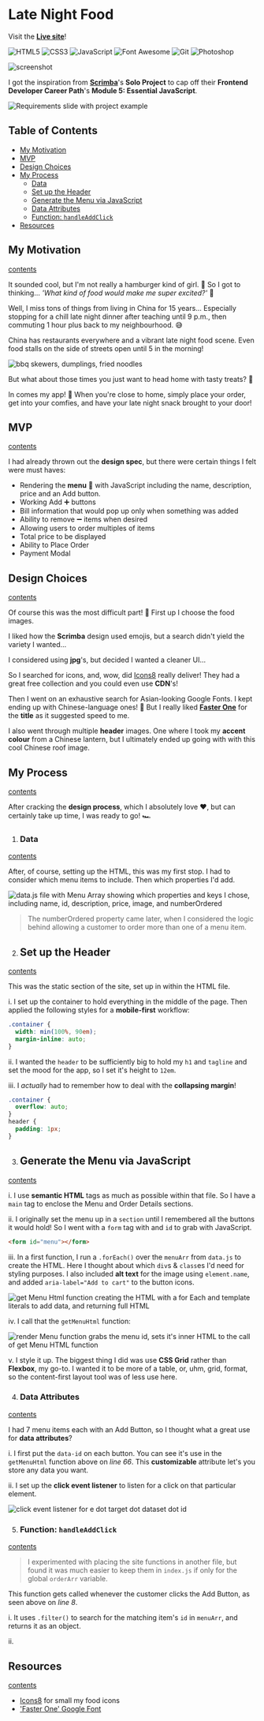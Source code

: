 # Late Night Food

Visit the **[Live site]()**!

<p>
   <img src="https://img.shields.io/badge/HTML5-E34F26.svg?style=for-the-badge&logo=HTML5&logoColor=white" title="HTML5" alt="HTML5">
   <img src="https://img.shields.io/badge/CSS3-1572B6.svg?style=for-the-badge&logo=CSS3&logoColor=white" title="CSS3" alt="CSS3">
   <img src="https://img.shields.io/badge/JavaScript-F7DF1E.svg?style=for-the-badge&logo=JavaScript&logoColor=black" title="JavaScript" alt="JavaScript">
   <img src="https://img.shields.io/badge/Font%20Awesome-528DD7.svg?style=for-the-badge&logo=Font-Awesome&logoColor=white" title="Font Awesome" alt="Font Awesome">
   <img src="https://img.shields.io/badge/Git-F05032.svg?style=for-the-badge&logo=Git&logoColor=white" title="Git" alt="Git">
   <img src="https://img.shields.io/badge/Adobe%20Photoshop-31A8FF.svg?style=for-the-badge&logo=Adobe-Photoshop&logoColor=white" title="Photoshop" alt="Photoshop">
</p>

![screenshot](screenshots/order-details.gif)

I got the inspiration from **[Scrimba](https://scrimba.com/)**'s **Solo Project** to cap off their **Frontend Developer Career Path**'s **Module 5: Essential JavaScript**.

![Requirements slide with project example](/screenshots/Scrimba-requirements.png)

## Table of Contents

- [My Motivation](https://github.com/JoleneKearse/Late-Night-Food-Ordering-App#my-motivation)
- [MVP](https://github.com/JoleneKearse/Late-Night-Food-Ordering-App#mvp)
- [Design Choices](https://github.com/JoleneKearse/Late-Night-Food-Ordering-App#design-choices)
- [My Process](https://github.com/JoleneKearse/Late-Night-Food-Ordering-App#my-process)
  - [Data](https://github.com/JoleneKearse/Late-Night-Food-Ordering-App#data)
  - [Set up the Header](https://github.com/JoleneKearse/Late-Night-Food-Ordering-App#set-up-the-header)
  - [Generate the Menu via JavaScript](https://github.com/JoleneKearse/Late-Night-Food-Ordering-App#generate-the-menu-via-javascript)
  - [Data Attributes](https://github.com/JoleneKearse/Late-Night-Food-Ordering-App#data-attributes)
  - [Function: `handleAddClick`](https://github.com/JoleneKearse/Late-Night-Food-Ordering-App#function-handleaddclick)
- [Resources](https://github.com/JoleneKearse/Late-Night-Food-Ordering-App#resources)

## My Motivation

[contents](https://github.com/JoleneKearse/Late-Night-Food-Ordering-App#table-of-contents)

It sounded cool, but I'm not really a hamburger kind of girl. 🍔 So I got to thinking... _'What kind of food would make me super excited?'_ 🤔

Well, I miss tons of things from living in China for 15 years... Especially stopping for a chill late night dinner after teaching until 9 p.m., then commuting 1 hour plus back to my neighbourhood. 😅

China has restaurants everywhere and a vibrant late night food scene. Even food stalls on the side of streets open until 5 in the morning!

![bbq skewers, dumplings, fried noodles](/screenshots/street-food.png)

But what about those times you just want to head home with tasty treats? 🥡

In comes my app! 📱 When you're close to home, simply place your order, get into your comfies, and have your late night snack brought to your door!

## MVP

[contents](https://github.com/JoleneKearse/Late-Night-Food-Ordering-App#table-of-contents)

I had already thrown out the **design spec**, but there were certain things I felt were must haves:

- Rendering the **menu** 🍜 with JavaScript including the name, description, price and an Add button.
- Working Add ➕ buttons
- Bill information that would pop up only when something was added
- Ability to remove ➖ items when desired
- Allowing users to order multiples of items
- Total price to be displayed
- Ability to Place Order
- Payment Modal

## Design Choices

[contents](https://github.com/JoleneKearse/Late-Night-Food-Ordering-App#table-of-contents)

Of course this was the most difficult part! 🤣 First up I choose the food images.

I liked how the **Scrimba** design used emojis, but a search didn't yield the variety I wanted...

I considered using **jpg**'s, but decided I wanted a cleaner UI...

So I searched for icons, and, wow, did [Icons8](https://icons8.com/) really deliver! They had a great free collection and you could even use **CDN**'s!

Then I went on an exhaustive search for Asian-looking Google Fonts. I kept ending up with Chinese-language ones! 🤣 But I really liked **[Faster One](https://fonts.google.com/specimen/Faster+One?query=faster+one)** for the **title** as it suggested speed to me.

I also went through multiple **header** images. One where I took my **accent colour** from a Chinese lantern, but I ultimately ended up going with with this cool Chinese roof image.

## My Process

[contents](https://github.com/JoleneKearse/Late-Night-Food-Ordering-App#table-of-contents)

After cracking the **design process**, which I absolutely love ❤️, but can certainly take up time, I was ready to go! 🏎️

1. ### Data

[contents](https://github.com/JoleneKearse/Late-Night-Food-Ordering-App#table-of-contents)

After, of course, setting up the HTML, this was my first stop. I had to consider which menu items to include. Then which properties I'd add.

![data.js file with Menu Array showing which properties and keys I chose, including name, id, description, price, image, and numberOrdered](/screenshots/data.png)

> The numberOrdered property came later, when I considered the logic behind allowing a customer to order more than one of a menu item.

2. ## Set up the Header

[contents](https://github.com/JoleneKearse/Late-Night-Food-Ordering-App#table-of-contents)

This was the static section of the site, set up in within the HTML file.

i. I set up the container to hold everything in the middle of the page. Then applied the following styles for a **mobile-first** workflow:

```css
.container {
  width: min(100%, 90em);
  margin-inline: auto;
}
```

ii. I wanted the `header` to be sufficiently big to hold my `h1` and `tagline` and set the mood for the app, so I set it's height to `12em`.

iii. I _actually_ had to remember how to deal with the **collapsing margin**!

```css
.container {
  overflow: auto;
}
header {
  padding: 1px;
}
```

3. ## Generate the Menu via JavaScript

[contents](https://github.com/JoleneKearse/Late-Night-Food-Ordering-App#table-of-contents)

i. I use **semantic HTML** tags as much as possible within that file. So I have a `main` tag to enclose the Menu and Order Details sections.

ii. I originally set the menu up in a `section` until I remembered all the buttons it would hold! So I went with a `form` tag with and `id` to grab with JavaScript.

```html
<form id="menu"></form>
```

iii. In a first function, I run a `.forEach()` over the `menuArr` from `data.js` to create the HTML. Here I thought about which `div`s & `class`es I'd need for styling purposes. I also included **alt text** for the image using `element.name`, and added `aria-label="Add to cart"` to the button icons.

![get Menu Html function creating the HTML with a for Each and template literals to add data, and returning full HTML](screenshots/menuHTML.png)

iv. I call that the `getMenuHtml` function:

![render Menu function grabs the menu id, sets it's inner HTML to the call of get Menu HTML function](screenshots/renderMenu.png)

v. I style it up. The biggest thing I did was use **CSS Grid** rather than **Flexbox**, my go-to. I wanted it to be more of a table, or, uhm, grid, format, so the content-first layout tool was of less use here.

4. ### Data Attributes

[contents](https://github.com/JoleneKearse/Late-Night-Food-Ordering-App#table-of-contents)

I had 7 menu items each with an Add Button, so I thought what a great use for **data attributes**?

i. I first put the `data-id` on each button. You can see it's use in the `getMenuHtml` function above on _line 66_. This **customizable** attribute let's you store any data you want.

ii. I set up the **click event listener** to listen for a click on that particular element.

![click event listener for e dot target dot dataset dot id](screenshots/event-listener-add-id.png)

5. ### Function: `handleAddClick`

[contents](https://github.com/JoleneKearse/Late-Night-Food-Ordering-App#table-of-contents)

> I experimented with placing the site functions in another file, but found it was much easier to keep them in `index.js` if only for the global `orderArr` variable.

This function gets called whenever the customer clicks the Add Button, as seen above on _line 8_.

i. It uses `.filter()` to search for the matching item's `id` in `menuArr`, and returns it as an object.

ii.

## Resources

[contents](https://github.com/JoleneKearse/Late-Night-Food-Ordering-App#table-of-contents)

- [Icons8](https://icons8.com/) for small my food icons
- ['Faster One' Google Font](https://fonts.google.com/specimen/Faster+One?query=faster+one)
